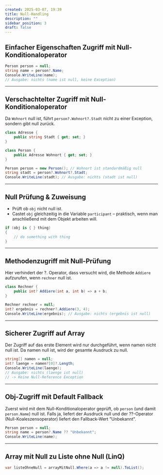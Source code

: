 ```yaml
---
created: 2025-03-07, 19:39
title: Null-Handling
description: ""
sidebar_position: 3
draft: false
---
```

## Einfacher Eigenschaften Zugriff mit Null-Konditionaloperator

```csharp
Person person = null; 
string name = person?.Name; 
Console.WriteLine(name); 
// Ausgabe: nichts (name ist null, keine Exception)
```

---
## Verschachtelter Zugriff mit Null-Konditionaloperator
Da `Wohnort` null ist, führt `person?.Wohnort?.Stadt` nicht zu einer Exception, sondern gibt null zurück.

```csharp
class Adresse {
    public string Stadt { get; set; }
}

class Person {
    public Adresse Wohnort { get; set; }
}

Person person = new Person(); // Wohnort ist standardmäßig null
string stadt = person?.Wohnort?.Stadt;
Console.WriteLine(stadt); // Ausgabe: nichts (stadt ist null)
```

---
## Null Prüfung & Zuweisung
- Prüft ob `obj` nicht null ist.
- Castet `obj` gleichzeitig in die Variable `participant` – praktisch, wenn man anschließend mit dem Objekt arbeiten will.

```csharp
if (obj is { } thing)
{
	// do something with thing
}
```

---
## Methodenzugriff mit Null-Prüfung
Hier verhindert der ?. Operator, dass versucht wird, die Methode `Addiere` aufzurufen, wenn `rechner` null ist.

```csharp
class Rechner {
    public int? Addiere(int a, int b) => a + b;
}

Rechner rechner = null;
int? ergebnis = rechner?.Addiere(3, 4);
Console.WriteLine(ergebnis); // Ausgabe: nichts (ergebnis ist null)
```

---
## Sicherer Zugriff auf Array
Der Zugriff auf das erste Element wird nur durchgeführt, wenn namen nicht null ist. Da namen null ist, wird der gesamte Ausdruck zu null.

```csharp
string[] namen = null;
int? laenge = namen?[0]?.Length;
Console.WriteLine(laenge); 
// Ausgabe: nichts (laenge ist null)
// -> Keine Null-Reference Exception
```

---
## Obj-Zugriff mit Default Fallback
Zuerst wird mit dem Null-Konditionaloperator geprüft, ob `person` (und damit `person.Name`) null ist. Falls ja, liefert der Ausdruck null und der ??-Operator (Null-Koaleszensoperator) liefert den Fallback-Wert "Unbekannt".

```csharp
Person person = null; 
string name = person?.Name ?? "Unbekannt"; 
Console.WriteLine(name);
```

---
## Array mit Null zu Liste ohne Null (LinQ)

```csharp
var listeOhneNull = arrayMitNull.Where(a => a != null).ToList();
```